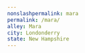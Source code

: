 ```yaml
---
﻿nonslashpermalink: mara
permalink: /mara/
alley: Mara
city: Londonderry
state: New Hampshire
---
```


